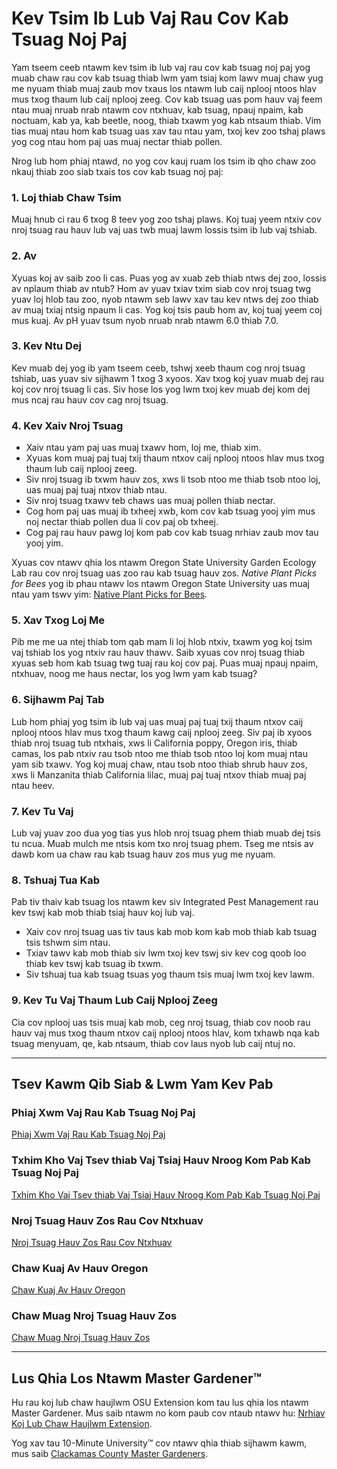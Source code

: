 # Kev Tsim Ib Lub Vaj Rau Cov Kab Tsuag Noj Paj

Yam tseem ceeb ntawm kev tsim ib lub vaj rau cov kab tsuag noj paj yog muab chaw rau cov kab tsuag thiab lwm yam tsiaj kom lawv muaj chaw yug me nyuam thiab muaj zaub mov txaus los ntawm lub caij nplooj ntoos hlav mus txog thaum lub caij nplooj zeeg. Cov kab tsuag uas pom hauv vaj feem ntau muaj nruab nrab ntawm cov ntxhuav, kab tsuag, npauj npaim, kab noctuam, kab ya, kab beetle, noog, thiab txawm yog kab ntsaum thiab. Vim tias muaj ntau hom kab tsuag uas xav tau ntau yam, txoj kev zoo tshaj plaws yog cog ntau hom paj uas muaj nectar thiab pollen.

Nrog lub hom phiaj ntawd, no yog cov kauj ruam los tsim ib qho chaw zoo nkauj thiab zoo siab txais tos cov kab tsuag noj paj:

### 1. Loj thiab Chaw Tsim

Muaj hnub ci rau 6 txog 8 teev yog zoo tshaj plaws. Koj tuaj yeem ntxiv cov nroj tsuag rau hauv lub vaj uas twb muaj lawm lossis tsim ib lub vaj tshiab.

### 2. Av

Xyuas koj av saib zoo li cas. Puas yog av xuab zeb thiab ntws dej zoo, lossis av nplaum thiab av ntub? Hom av yuav txiav txim siab cov nroj tsuag twg yuav loj hlob tau zoo, nyob ntawm seb lawv xav tau kev ntws dej zoo thiab av muaj txiaj ntsig npaum li cas. Yog koj tsis paub hom av, koj tuaj yeem coj mus kuaj. Av pH yuav tsum nyob nruab nrab ntawm 6.0 thiab 7.0.

### 3. Kev Ntu Dej

Kev muab dej yog ib yam tseem ceeb, tshwj xeeb thaum cog nroj tsuag tshiab, uas yuav siv sijhawm 1 txog 3 xyoos. Xav txog koj yuav muab dej rau koj cov nroj tsuag li cas. Siv hose los yog lwm txoj kev muab dej kom dej mus ncaj rau hauv cov cag nroj tsuag.

### 4. Kev Xaiv Nroj Tsuag

- Xaiv ntau yam paj uas muaj txawv hom, loj me, thiab xim.
- Xyuas kom muaj paj tuaj txij thaum ntxov caij nplooj ntoos hlav mus txog thaum lub caij nplooj zeeg.
- Siv nroj tsuag ib txwm hauv zos, xws li tsob ntoo me thiab tsob ntoo loj, uas muaj paj tuaj ntxov thiab ntau.
- Siv nroj tsuag txawv teb chaws uas muaj pollen thiab nectar.
- Cog hom paj uas muaj ib txheej xwb, kom cov kab tsuag yooj yim mus noj nectar thiab pollen dua li cov paj ob txheej.
- Cog paj rau hauv pawg loj kom pab cov kab tsuag nrhiav zaub mov tau yooj yim.

Xyuas cov ntawv qhia los ntawm Oregon State University Garden Ecology Lab rau cov nroj tsuag uas zoo rau kab tsuag hauv zos. *Native Plant Picks for Bees* yog ib phau ntawv los ntawm Oregon State University uas muaj ntau yam tswv yim: [Native Plant Picks for Bees](https://extension.oregonstate.edu/catalog/pub/em-9363-native-plant-picks-bees).

### 5. Xav Txog Loj Me

Pib me me ua ntej thiab tom qab mam li loj hlob ntxiv, txawm yog koj tsim vaj tshiab los yog ntxiv rau hauv thawv. Saib xyuas cov nroj tsuag thiab xyuas seb hom kab tsuag twg tuaj rau koj cov paj. Puas muaj npauj npaim, ntxhuav, noog me haus nectar, los yog lwm yam kab tsuag?

### 6. Sijhawm Paj Tab

Lub hom phiaj yog tsim ib lub vaj uas muaj paj tuaj txij thaum ntxov caij nplooj ntoos hlav mus txog thaum kawg caij nplooj zeeg. Siv paj ib xyoos thiab nroj tsuag tub ntxhais, xws li California poppy, Oregon iris, thiab camas, los pab ntxiv rau tsob ntoo me thiab tsob ntoo loj kom muaj ntau yam sib txawv. Yog koj muaj chaw, ntau tsob ntoo thiab shrub hauv zos, xws li Manzanita thiab California lilac, muaj paj tuaj ntxov thiab muaj paj ntau heev.

### 7. Kev Tu Vaj

Lub vaj yuav zoo dua yog tias yus hlob nroj tsuag phem thiab muab dej tsis tu ncua. Muab mulch me ntsis kom txo nroj tsuag phem. Tseg me ntsis av dawb kom ua chaw rau kab tsuag hauv zos mus yug me nyuam.

### 8. Tshuaj Tua Kab

Pab tiv thaiv kab tsuag los ntawm kev siv Integrated Pest Management rau kev tswj kab mob thiab tsiaj hauv koj lub vaj.

- Xaiv cov nroj tsuag uas tiv taus kab mob kom kab mob thiab kab tsuag tsis tshwm sim ntau.
- Txiav tawv kab mob thiab siv lwm txoj kev tswj siv kev cog qoob loo thiab kev tswj kab tsuag ib txwm.
- Siv tshuaj tua kab tsuag tsuas yog thaum tsis muaj lwm txoj kev lawm.

### 9. Kev Tu Vaj Thaum Lub Caij Nplooj Zeeg

Cia cov nplooj uas tsis muaj kab mob, ceg nroj tsuag, thiab cov noob rau hauv vaj mus txog thaum ntxov caij nplooj ntoos hlav, kom txhawb nqa kab tsuag menyuam, qe, kab ntsaum, thiab cov laus nyob lub caij ntuj no.

---

## Tsev Kawm Qib Siab & Lwm Yam Kev Pab

### Phiaj Xwm Vaj Rau Kab Tsuag Noj Paj

[Phiaj Xwm Vaj Rau Kab Tsuag Noj Paj](https://ucdavis.app.box.com/s/h88bp60ucq6mk82w9v8eubtvuqecw1bi)

### Txhim Kho Vaj Tsev thiab Vaj Tsiaj Hauv Nroog Kom Pab Kab Tsuag Noj Paj

[Txhim Kho Vaj Tsev thiab Vaj Tsiaj Hauv Nroog Kom Pab Kab Tsuag Noj Paj](https://extension.oregonstate.edu/catalog/pub/em-9289-enhancing-urban-suburban-landscapes-protect-pollinators)

### Nroj Tsuag Hauv Zos Rau Cov Ntxhuav

[Nroj Tsuag Hauv Zos Rau Cov Ntxhuav](https://extension.oregonstate.edu/catalog/pub/em-9363-native-plant-picks-bees)

### Chaw Kuaj Av Hauv Oregon

[Chaw Kuaj Av Hauv Oregon](https://www.oregon.gov/ODA/programs/Pesticides/Documents/2020/AnalyticalLabsServingOregon.pdf)

### Chaw Muag Nroj Tsuag Hauv Zos

[Chaw Muag Nroj Tsuag Hauv Zos](https://portlandnativeplants.org/native-plant-nurseries)

---

## Lus Qhia Los Ntawm Master Gardener™

Hu rau koj lub chaw haujlwm OSU Extension kom tau lus qhia los ntawm Master Gardener. Mus saib ntawm no kom paub cov ntaub ntawv hu: [Nrhiav Koj Lub Chaw Haujlwm Extension](https://extension.oregonstate.edu/find-us).

Yog xav tau 10-Minute University™ cov ntawv qhia thiab sijhawm kawm, mus saib [Clackamas County Master Gardeners](https://cmastergardeners.org).
